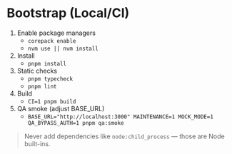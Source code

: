 # Bootstrap (Local/CI)
1) Enable package managers
   - `corepack enable`
   - `nvm use || nvm install`
2) Install
   - `pnpm install`
3) Static checks
   - `pnpm typecheck`
   - `pnpm lint`
4) Build
   - `CI=1 pnpm build`
5) QA smoke (adjust BASE_URL)
   - `BASE_URL="http://localhost:3000" MAINTENANCE=1 MOCK_MODE=1 QA_BYPASS_AUTH=1 pnpm qa:smoke`

> Never add dependencies like `node:child_process` — those are Node built-ins.

